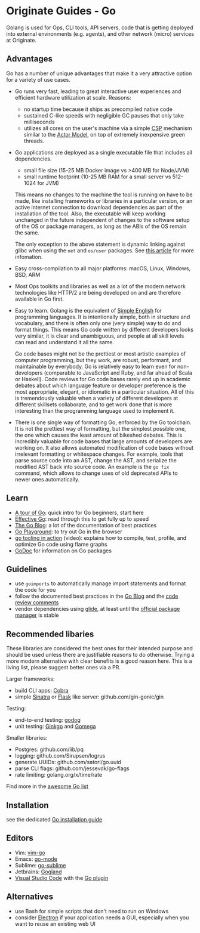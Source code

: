 # Originate Guides - Go

Golang is used for Ops, CLI tools, API servers,
code that is getting deployed into external environments (e.g. agents),
and other network (micro) services at Originate.


## Advantages

Go has a number of unique advantages that make it a very attractive option
for a variety of use cases.

* Go runs very fast, leading to great interactive user experiences
  and efficient hardware utilization at scale.
  Reasons:
  * no startup time because it ships as precompiled native code
  * sustained C-like speeds with negligible GC pauses that only take milliseconds
  * utilizes all cores on the user's machine via a simple
    [CSP](https://en.wikipedia.org/wiki/Communicating_sequential_processes) mechanism
    similar to the [Actor Model](https://en.wikipedia.org/wiki/Actor_model),
    on top of extremely inexpensive green threads.

* Go applications are deployed as a single executable file that includes all dependencies.
  * small file size (15-25 MB Docker image vs >400 MB for Node/JVM)
  * small runtime footprint (10-25 MB RAM for a small server vs 512-1024 for JVM)

  This means no changes to the machine the tool is running on have to be made,
  like installing frameworks or libraries in a particular version,
  or an active internet connection to download dependencies as part of the installation of the tool.
  Also, the executable will keep working unchanged in the future
  independent of changes to the software setup of the OS or package managers,
  as long as the ABIs of the OS remain the same.

  The only exception to the above statement is dynamic linking against glibc
  when using the `net` and `os/user` packages.
  See [this article](https://dominik.honnef.co/posts/2015/06/go-musl)
  for more infomation.

* Easy cross-compilation to all major platforms: macOS, Linux, Windows, BSD, ARM

* Most Ops toolkits and libraries
  as well as a lot of the modern network technologies
  like HTTP/2
  are being developed on and are therefore available in Go first.

* Easy to learn.
  Golang is the equivalent of [Simple English](https://simple.wikipedia.org/wiki/Main_Page)
  for programming languages.
  It is intentionally simple, both in structure and vocabulary,
  and there is often only one (very simple) way to do and format things.
  This means Go code written by different developers looks very similar,
  it is clear and unambiguous,
  and people at all skill levels can read and understand it all the same.

  Go code bases might not be the prettiest or most artistic examples of computer programming,
  but they work, are robust, performant,
  and maintainable by everybody.
  Go is relatively easy to learn even for non-developers
  (comparable to JavaScript and Ruby, and far ahead of Scala or Haskell).
  Code reviews for Go code bases rarely end up in academic debates
  about which language feature or developer preference is the most appropriate,
  elegant, or idiomatic in a particular situation.
  All of this is tremendously valuable when
  a variety of different developers
  at different skillsets
  collaborate,
  and to get work done that is more interesting
  than the programming language used to implement it.

* There is one single way of formatting Go,
  enforced by the Go toolchain.
  It is not the prettiest way of formatting,
  but the simplest possible one,
  the one which causes the least amount of bikeshed debates.
  This is incredibly valuable for code bases
  that large amounts of developers are working on.
  It also allows automated modification of code bases
  without irrelevant formatting or whitespace changes.
  For example, tools that parse source code into an AST,
  change the AST,
  and serialize the modified AST back into source code.
  An example is the `go fix` command, which allows to change uses of old deprecated
  APIs to newer ones automatically.


## Learn

* [A tour of Go](https://tour.golang.org/welcome/1):
  quick intro for Go beginners, start here
* [Effective Go](https://golang.org/doc/effective_go.html):
  read through this to get fully up to speed
* [The Go Blog](https://blog.golang.org):
  a lot of the documentation of best practices
* [Go Playground](https://play.golang.org):
  to try out Go in the browser
* [go tooling in action](https://youtu.be/uBjoTxosSys) (video):
  explains how to compile, test, profile, and optimize Go code using flame graphs
* [GoDoc](https://godoc.org) for information on Go packages


## Guidelines

* use `goimports` to automatically manage import statements and format the code for you
* follow the documented best practices in the
  [Go Blog](https://blog.golang.org) and the
  [code review comments](https://github.com/golang/go/wiki/CodeReviewComments)
* vendor dependencies using [glide](https://github.com/Masterminds/glide),
  at least until the [official package manager](https://github.com/golang/dep)
  is stable


## Recommended libaries

These libraries are considered the best ones for their intended purpose
and should be used unless there are justifiable reasons to do otherwise.
Trying a more modern alternative with clear benefits is a good reason here.
This is a living list, please suggest better ones via a PR.

Larger frameworks:
* build CLI apps: [Cobra](https://github.com/spf13/cobra)
* simple [Sinatra](http://www.sinatrarb.com) or [Flask](http://flask.pocoo.org) like server:
  github.com/gin-gonic/gin

Testing:
* end-to-end testing: [godog](https://github.com/DATA-DOG/godog)
* unit testing: [Ginkgo](https://github.com/onsi/ginkgo) and [Gomega](https://onsi.github.io/gomega/)


Smaller libraries:
* Postgres: github.com/lib/pq
* logging: github.com/Sirupsen/logrus
* generate UUIDs: github.com/satori/go.uuid
* parse CLI flags: github.com/jessevdk/go-flags
* rate limiting: golang.org/x/time/rate

Find more in the [awesome Go list](https://github.com/avelino/awesome-go)


## Installation

see the dedicated [Go installation guide](go/install.md)


## Editors

* Vim: [vim-go](https://github.com/fatih/vim-go)
* Emacs: [go-mode](https://github.com/dominikh/go-mode.el)
* Sublime: [go-sublime](https://packagecontrol.io/packages/GoSublime)
* Jetbrains: [Gogland](https://www.jetbrains.com/go)
* [Visual Studio Code](https://code.visualstudio.com) with the [Go plugin](https://marketplace.visualstudio.com/items?itemName=lukehoban.Go)


## Alternatives

* use Bash for simple scripts that don't need to run on Windows
* consider [Electron](https://electron.atom.io) if your application needs a GUI,
  especially when you want to reuse an existing web UI
